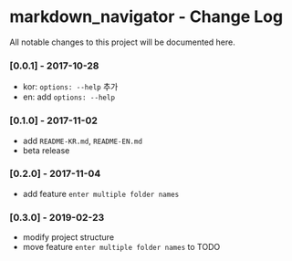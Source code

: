 # markdown_navigator - Change Log
All notable changes to this project will be documented here.

### [0.0.1] - 2017-10-28
- kor: `options: --help` 추가
- en: add `options: --help`

### [0.1.0] - 2017-11-02
- add `README-KR.md`, `README-EN.md`
- beta release

### [0.2.0] - 2017-11-04
- add feature `enter multiple folder names`

### [0.3.0] - 2019-02-23
- modify project structure
- move feature `enter multiple folder names` to TODO